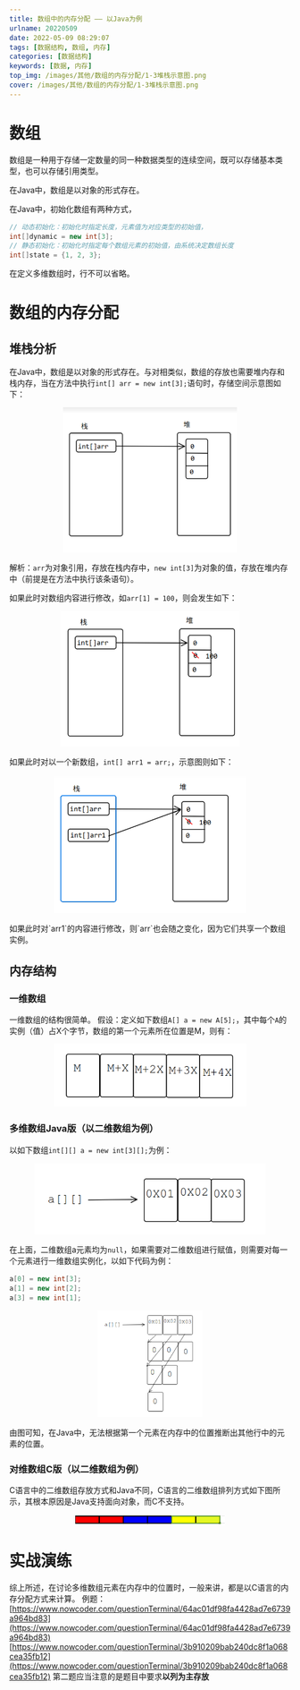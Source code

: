 ```yaml
---
title: 数组中的内存分配 —— 以Java为例
urlname: 20220509
date: 2022-05-09 08:29:07
tags: [数据结构, 数组, 内存]
categories: [数据结构]
keywords: [数据, 内存]
top_img: /images/其他/数组的内存分配/1-3堆栈示意图.png
cover: /images/其他/数组的内存分配/1-3堆栈示意图.png
---
```

 
# 数组
数组是一种用于存储一定数量的同一种数据类型的连续空间，既可以存储基本类型，也可以存储引用类型。

在Java中，数组是以对象的形式存在。

在Java中，初始化数组有两种方式，
```java
// 动态初始化：初始化时指定长度，元素值为对应类型的初始值，
int[]dynamic = new int[3];
// 静态初始化：初始化时指定每个数组元素的初始值，由系统决定数组长度
int[]state = {1, 2, 3};
```
在定义多维数组时，行不可以省略。

# 数组的内存分配
## 堆栈分析
在Java中，数组是以对象的形式存在。与对相类似，数组的存放也需要堆内存和栈内存，当在方法中执行`int[] arr = new int[3];`语句时，存储空间示意图如下：

<p style="text-align: center;"><img src="/images/其他/数组的内存分配/1-1堆栈示意图.png" alt="堆栈示意图" style="zoom: 60%;"></p>

解析：`arr`为对象引用，存放在栈内存中，`new int[3]`为对象的值，存放在堆内存中（前提是在方法中执行该条语句）。

如果此时对数组内容进行修改，如`arr[1] = 100`，则会发生如下：
<p style="text-align: center;"><img src="/images/其他/数组的内存分配/1-2堆栈示意图.png" alt="堆栈示意图" style="zoom: 60%;"></p>

如果此时对以一个新数组，`int[] arr1 = arr;`，示意图则如下：
<p style="text-align: center;"><img src="/images/其他/数组的内存分配/1-3堆栈示意图.png" alt="堆栈示意图" style="zoom: 60%;"></p>
如果此时对`arr1`的内容进行修改，则`arr`也会随之变化，因为它们共享一个数组实例。

## 内存结构
### 一维数组
一维数组的结构很简单。
假设：定义如下数组`A[] a = new A[5];`，其中每个`A`的实例（值）占X个字节，数组的第一个元素所在位置是M，则有：
<p style="text-align: center;"><img src="/images/其他/数组的内存分配/2-1一维数组的内存结构.png" alt="一维数组的内存结构" style="zoom: 60%;"></p>

### 多维数组Java版（以二维数组为例）
以如下数组`int[][] a = new int[3][];`为例：
<p style="text-align: center;"><img src="/images/其他/数组的内存分配/3-1二维数组内存结构.png" alt="二维数组内存结构" style="zoom: 60%;"></p>

在上面，二维数组a元素均为`null`，如果需要对二维数组进行赋值，则需要对每一个元素进行一维数组实例化，以如下代码为例：
```java
a[0] = new int[3];
a[1] = new int[2];
a[3] = new int[1];
```
<p style="text-align: center;"><img src="/images/其他/数组的内存分配/3-2二维数组内存结构.png" alt="二维数组内存结构" style="zoom: 60%;"></p>

由图可知，在Java中，无法根据第一个元素在内存中的位置推断出其他行中的元素的位置。

### 对维数组C版（以二维数组为例）
C语言中的二维数组存放方式和Java不同，C语言的二维数组排列方式如下图所示，其根本原因是Java支持面向对象，而C不支持。
<p style="text-align: center;"><img src="/images/其他/数组的内存分配/3-3C语言二维数组的内存结构.png" alt="C语言二维数组的内存结构" style="zoom: 60%;"></p>

# 实战演练
综上所述，在讨论多维数组元素在内存中的位置时，一般来讲，都是以C语言的内存分配方式来计算。
例题：
[https://www.nowcoder.com/questionTerminal/64ac01df98fa4428ad7e6739a964bd83](https://www.nowcoder.com/questionTerminal/64ac01df98fa4428ad7e6739a964bd83)
[https://www.nowcoder.com/questionTerminal/3b910209bab240dc8f1a068cea35fb12](https://www.nowcoder.com/questionTerminal/3b910209bab240dc8f1a068cea35fb12)
第二题应当注意的是题目中要求**以列为主存放**
